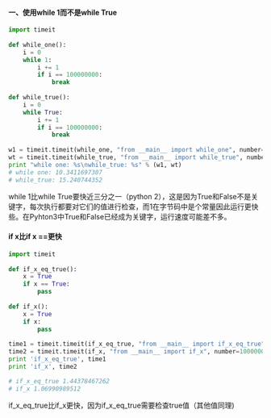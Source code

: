 #### 一、使用while 1而不是while True
``` python
import timeit
 
def while_one():
    i = 0
    while 1:
        i += 1
        if i == 100000000:
            break
 
def while_true():
    i = 0
    while True:
        i += 1
        if i == 100000000:
            break
 
w1 = timeit.timeit(while_one, "from __main__ import while_one", number=3)
wt = timeit.timeit(while_true, "from __main__ import while_true", number=3)
print "while one: %s\nwhile_true: %s" % (w1, wt)
# while one: 10.3411697307
# while_true: 15.240744352
```
while 1比while True要快近三分之一（python 2），这是因为True和False不是关键字，每次执行都要对它们的值进行检查，而1在字节码中是个常量因此运行更快些。在Pyhton3中True和False已经成为关键字，运行速度可能差不多。

#### if x比if x ==更快
``` python
import timeit
 
def if_x_eq_true():
    x = True
    if x == True:
        pass
 
def if_x():
    x = True
    if x:
        pass
 
time1 = timeit.timeit(if_x_eq_true, "from __main__ import if_x_eq_true", number=10000000)
time2 = timeit.timeit(if_x, "from __main__ import if_x", number=10000000) 
print 'if_x_eq_true', time1
print 'if_x', time2

# if_x_eq_true 1.44378467262
# if_x 1.06990989512
```
if_x_eq_true比if_x更快，因为if_x_eq_true需要检查true值（其他值同理)
